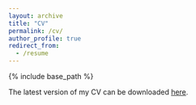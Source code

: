 ```yaml
---
layout: archive
title: "CV"
permalink: /cv/
author_profile: true
redirect_from:
  - /resume
---
```


{% include base_path %}

The latest version of my CV can be downloaded [here](/files/VRR_CVSep2024.pdf).
